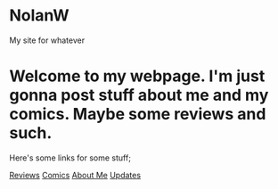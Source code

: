# NolanW
My site for whatever
<h1><b>Welcome to my webpage. I'm just gonna post stuff about me and my comics. Maybe some reviews and such.</b></h1>
<p>Here's some links for some stuff;</p>
<a href="">Reviews</a>
<a href="">Comics</a>
<a href="">About Me</a>
<a href="">Updates</a>
